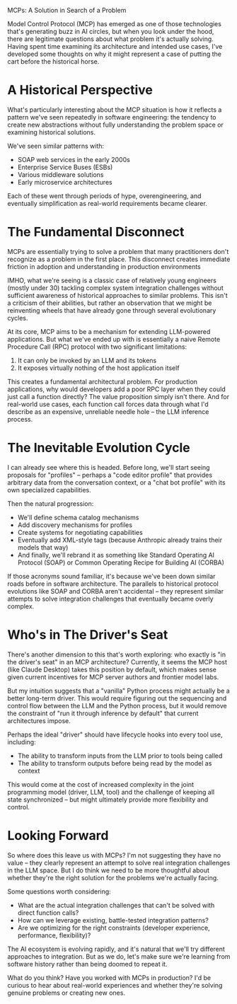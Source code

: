 MCPs: A Solution in Search of a Problem

Model Control Protocol (MCP) has emerged as one of those technologies that's generating buzz in AI circles, but when you look under the hood, there are legitimate questions about what problem it's actually solving. Having spent time examining its architecture and intended use cases, I've developed some thoughts on why it might represent a case of putting the cart before the historical horse.

# A Historical Perspective

What's particularly interesting about the MCP situation is how it reflects a pattern we've seen repeatedly in software engineering: the tendency to create new abstractions without fully understanding the problem space or examining historical solutions.

We've seen similar patterns with:
- SOAP web services in the early 2000s
- Enterprise Service Buses (ESBs)
- Various middleware solutions
- Early microservice architectures

Each of these went through periods of hype, overengineering, and eventually simplification as real-world requirements became clearer.

# The Fundamental Disconnect

MCPs are essentially trying to solve a problem that many practitioners don't recognize as a problem in the first place. This disconnect creates immediate friction in adoption and understanding in production environments

IMHO, what we're seeing is a classic case of relatively young engineers (mostly under 30) tackling complex system integration challenges without sufficient awareness of historical approaches to similar problems. This isn't a criticism of their abilities, but rather an observation that we might be reinventing wheels that have already gone through several evolutionary cycles.

At its core, MCP aims to be a mechanism for extending LLM-powered applications. But what we've ended up with is essentially a naive Remote Procedure Call (RPC) protocol with two significant limitations:

1. It can only be invoked by an LLM and its tokens
2. It exposes virtually nothing of the host application itself

This creates a fundamental architectural problem. For production applications, why would developers add a poor RPC layer when they could just call a function directly? The value proposition simply isn't there. And for real-world use cases, each function call forces data through what I'd describe as an expensive, unreliable needle hole – the LLM inference process.

# The Inevitable Evolution Cycle

I can already see where this is headed. Before long, we'll start seeing proposals for "profiles" – perhaps a "code editor profile" that provides arbitrary data from the conversation context, or a "chat bot profile" with its own specialized capabilities.

Then the natural progression:
- We'll define schema catalog mechanisms
- Add discovery mechanisms for profiles
- Create systems for negotiating capabilities
- Eventually add XML-style tags (because Anthropic already trains their models that way)
- And finally, we'll rebrand it as something like Standard Operating AI Protocol (SOAP) or Common Operating Recipe for Building AI (CORBA)

If those acronyms sound familiar, it's because we've been down similar roads before in software architecture. The parallels to historical protocol evolutions like SOAP and CORBA aren't accidental – they represent similar attempts to solve integration challenges that eventually became overly complex.

# Who's in The Driver's Seat

There's another dimension to this that's worth exploring: who exactly is "in the driver's seat" in an MCP architecture? Currently, it seems the MCP host (like Claude Desktop) takes this position by default, which makes sense given current incentives for MCP server authors and frontier model labs.

But my intuition suggests that a "vanilla" Python process might actually be a better long-term driver. This would require figuring out the sequencing and control flow between the LLM and the Python process, but it would remove the constraint of "run it through inference by default" that current architectures impose.

Perhaps the ideal "driver" should have lifecycle hooks into every tool use, including:
- The ability to transform inputs from the LLM prior to tools being called
- The ability to transform outputs before being read by the model as context

This would come at the cost of increased complexity in the joint programming model (driver, LLM, tool) and the challenge of keeping all state synchronized – but might ultimately provide more flexibility and control.

# Looking Forward

So where does this leave us with MCPs? I'm not suggesting they have no value – they clearly represent an attempt to solve real integration challenges in the LLM space. But I do think we need to be more thoughtful about whether they're the right solution for the problems we're actually facing.

Some questions worth considering:
- What are the actual integration challenges that can't be solved with direct function calls?
- How can we leverage existing, battle-tested integration patterns?
- Are we optimizing for the right constraints (developer experience, performance, flexibility)?

The AI ecosystem is evolving rapidly, and it's natural that we'll try different approaches to integration. But as we do, let's make sure we're learning from software history rather than being doomed to repeat it.

What do you think? Have you worked with MCPs in production? I'd be curious to hear about real-world experiences and whether they're solving genuine problems or creating new ones.
